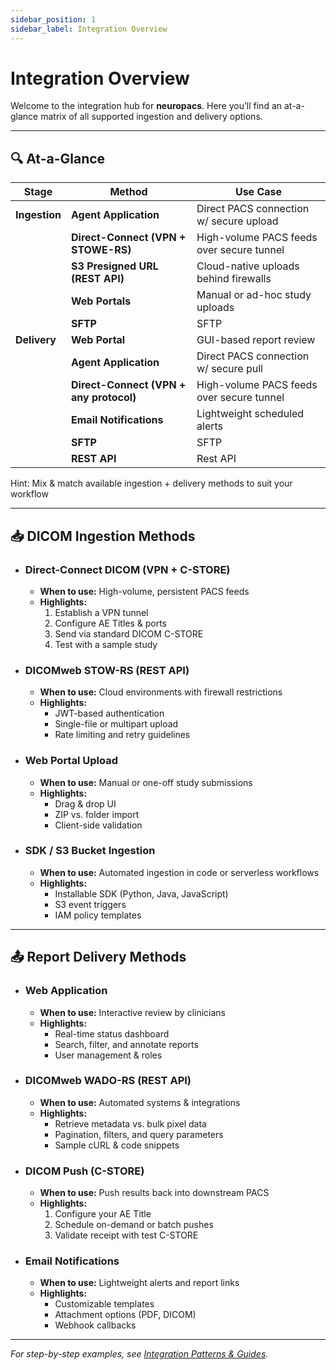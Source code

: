 ```yaml
---
sidebar_position: 1
sidebar_label: Integration Overview
---
```


# Integration Overview

Welcome to the integration hub for **neuropacs**. Here you’ll find an at-a-glance matrix of all supported ingestion and delivery options.

---

## 🔍 At-a-Glance

| **Stage**     | **Method**                              | **Use Case**                              |
| ------------- | --------------------------------------- | ----------------------------------------- |
| **Ingestion** | **Agent Application**                   | Direct PACS connection w/ secure upload   |
|               | **Direct-Connect (VPN + STOWE-RS)**     | High-volume PACS feeds over secure tunnel |
|               | **S3 Presigned URL (REST API)**         | Cloud-native uploads behind firewalls     |
|               | **Web Portals**                         | Manual or ad-hoc study uploads            |
|               | **SFTP**                                | SFTP                                      |
| **Delivery**  | **Web Portal**                          | GUI-based report review                   |
|               | **Agent Application**                   | Direct PACS connection w/ secure pull     |
|               | **Direct-Connect (VPN + any protocol)** | High-volume PACS feeds over secure tunnel |
|               | **Email Notifications**                 | Lightweight scheduled alerts              |
|               | **SFTP**                                | SFTP                                      |
|               | **REST API**                            | Rest API                                  |

Hint: Mix & match available ingestion + delivery methods to suit your workflow

---

## 📥 DICOM Ingestion Methods

- ### Direct-Connect DICOM (VPN + C-STORE)

  - **When to use:** High-volume, persistent PACS feeds
  - **Highlights:**
    1. Establish a VPN tunnel
    2. Configure AE Titles & ports
    3. Send via standard DICOM C-STORE
    4. Test with a sample study

- ### DICOMweb STOW-RS (REST API)

  - **When to use:** Cloud environments with firewall restrictions
  - **Highlights:**
    - JWT-based authentication
    - Single-file or multipart upload
    - Rate limiting and retry guidelines

- ### Web Portal Upload

  - **When to use:** Manual or one-off study submissions
  - **Highlights:**
    - Drag & drop UI
    - ZIP vs. folder import
    - Client-side validation

- ### SDK / S3 Bucket Ingestion
  - **When to use:** Automated ingestion in code or serverless workflows
  - **Highlights:**
    - Installable SDK (Python, Java, JavaScript)
    - S3 event triggers
    - IAM policy templates

---

## 📤 Report Delivery Methods

- ### Web Application

  - **When to use:** Interactive review by clinicians
  - **Highlights:**
    - Real-time status dashboard
    - Search, filter, and annotate reports
    - User management & roles

- ### DICOMweb WADO-RS (REST API)

  - **When to use:** Automated systems & integrations
  - **Highlights:**
    - Retrieve metadata vs. bulk pixel data
    - Pagination, filters, and query parameters
    - Sample cURL & code snippets

- ### DICOM Push (C-STORE)

  - **When to use:** Push results back into downstream PACS
  - **Highlights:**
    1. Configure your AE Title
    2. Schedule on-demand or batch pushes
    3. Validate receipt with test C-STORE

- ### Email Notifications
  - **When to use:** Lightweight alerts and report links
  - **Highlights:**
    - Customizable templates
    - Attachment options (PDF, DICOM)
    - Webhook callbacks

---

_For step-by-step examples, see [Integration Patterns & Guides](./integration-patterns)._
